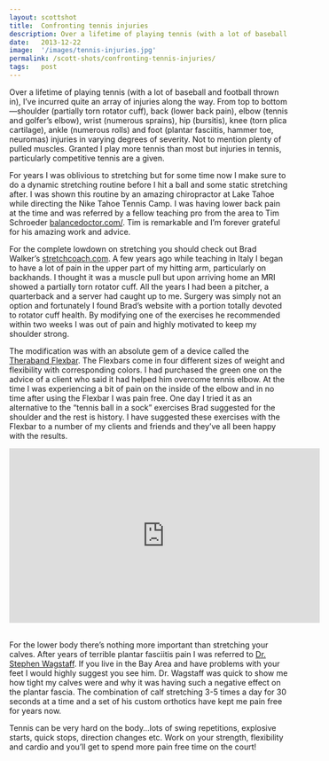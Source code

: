 ```yaml
---
layout: scottshot
title:  Confronting tennis injuries
description: Over a lifetime of playing tennis (with a lot of baseball and football thrown in), I’ve incurred quite an array of injuries along the way...
date:   2013-12-22
image:  '/images/tennis-injuries.jpg'
permalink: /scott-shots/confronting-tennis-injuries/
tags:   post
---
```


Over a lifetime of playing tennis (with a lot of baseball and football thrown in), I’ve incurred quite an array of injuries along the way. From top to bottom—shoulder (partially torn rotator cuff), back (lower back pain), elbow (tennis and golfer’s elbow), wrist (numerous sprains), hip (bursitis), knee (torn plica cartilage), ankle (numerous rolls) and foot (plantar fasciitis, hammer toe, neuromas) injuries in varying degrees of severity. Not to mention plenty of pulled muscles. Granted I play more tennis than most but injuries in tennis, particularly competitive tennis are a given.

For years I was oblivious to stretching but for some time now I make sure to do a dynamic stretching routine before I hit a ball and some static stretching after. I was shown this routine by an amazing chiropractor at Lake Tahoe while directing the Nike Tahoe Tennis Camp. I was having lower back pain at the time and was referred by a fellow teaching pro from the area to Tim Schroeder [balancedoctor.com/](https://balancedoctor.com/). Tim is remarkable and I’m forever grateful for his amazing work and advice.

For the complete lowdown on stretching you should check out Brad Walker’s [stretchcoach.com](https://stretchcoach.com/). A few years ago while teaching in Italy I began to have a lot of pain in the upper part of my hitting arm, particularly on backhands. I thought it was a muscle pull but upon arriving home an MRI showed a partially torn rotator cuff. All the years I had been a pitcher, a quarterback and a server had caught up to me. Surgery was simply not an option and fortunately I found Brad’s website with a portion totally devoted to rotator cuff health. By modifying one of the exercises he recommended within two weeks I was out of pain and highly motivated to keep my shoulder strong.

The modification was with an absolute gem of a device called the [Theraband Flexbar](https://www.theraband.com/theraband-flexbar-resistance-bar.html). The Flexbars come in four different sizes of weight and flexibility with corresponding colors. I had purchased the green one on the advice of a client who said it had helped him overcome tennis elbow. At the time I was experiencing a bit of pain on the inside of the elbow and in no time after using the Flexbar I was pain free. One day I tried it as an alternative to the “tennis ball in a sock” exercises Brad suggested for the shoulder and the rest is history. I have suggested these exercises with the Flexbar to a number of my clients and friends and they’ve all been happy with the results.

<iframe width="560" height="315" src="https://www.youtube.com/embed/ujfUa5YcLsA" title="YouTube video player" frameborder="0" allow="accelerometer; autoplay; clipboard-write; encrypted-media; gyroscope; picture-in-picture" allowfullscreen></iframe>

\
For the lower body there’s nothing more important than stretching your calves. After years of terrible plantar fasciitis pain I was referred to [Dr. Stephen Wagstaff](https://www.footanklesportshealth.com/). If you live in the Bay Area and have problems with your feet I would highly suggest you see him. Dr. Wagstaff was quick to show me how tight my calves were and why it was having such a negative effect on the plantar fascia. The combination of calf stretching 3-5 times a day for 30 seconds at a time and a set of his custom orthotics have kept me pain free for years now.

Tennis can be very hard on the body…lots of swing repetitions, explosive starts, quick stops, direction changes etc. Work on your strength, flexibility and cardio and you’ll get to spend more pain free time on the court!
